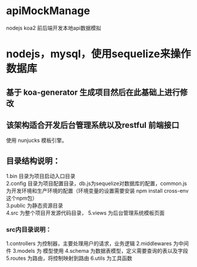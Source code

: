 # apiMockManage
nodejs koa2 前后端开发本地api数据模拟

# nodejs，mysql，使用sequelize来操作数据库
## 基于 koa-generator 生成项目然后在此基础上进行修改
## 该架构适合开发后台管理系统以及restful 前端接口

使用 nunjucks 模板引擎。<br/>
## 目录结构说明：<br/>
1.bin 目录为项目启动入口目录<br/>
2.config 目录为项目配置目录，db.js为sequelize对数据库的配置，common.js为开发环境和生产环境的配置（环境变量的设置需要安装 npm install cross-env 这个npm包）<br/>
3.public 为静态资源目录<br/>
4.src 为整个项目开发源代码目录，
5.views 为后台管理系统模板页面
### src内目录说明：
1.controllers 为控制器，主要处理用户的请求，业务逻辑
2.middlewares 为中间件
3.models 为 模型使用
4.schema 为数据表模型，定义需要查询的表以及字段
5.routes 为路由，将控制映射到路由
6.utils 为工具函数
